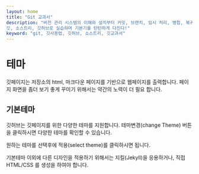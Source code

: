 ```yaml
---
layout: home
title: "Git 교과서"
description: "버전 관리 시스템의 이해와 설치부터 커밋, 브랜치, 임시 처리, 병합, 복귀, 서브모듈, 태그까지
깃, 소스트리, 깃허브로 실습하며 기본기를 탄탄하게 다진다!"
keyword: "git, 깃사용법, 깃허브, 소스트리, 깃교과서"
---
```

# 테마
깃페이지는 저장소의 html, 마크다운 페이지를 기반으로 웹페이지를 출력합니다. 페이지 화면을 좀더 보기 좋게 꾸미기 위해서는 약간의 노력이 더 필요 합니다.

## 기본테마
깃허브는 깃페이지를 위한 다양한 테마를 지원합니다. 테마변경(change Theme) 버튼을 클릭하시면 다양한 테마를 확인할 수 있습니다. 

원하는 테마를 선택후에 적용(select theme)를 클릭하시면 됩니다. 

기본테마 이외에 다른 디자인을 적용하기 위해서는 지킬(Jekyll)을 응용하거나, 직접 HTML/CSS 를 생성을 하여야 합니다.